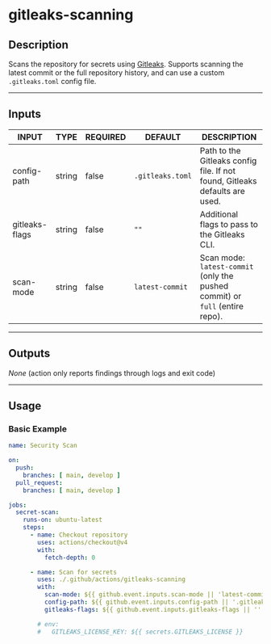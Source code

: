 # gitleaks-scanning

## Description
Scans the repository for secrets using [Gitleaks](https://github.com/gitleaks/gitleaks).
Supports scanning the latest commit or the full repository history, and can use a custom `.gitleaks.toml` config file.

---

## Inputs

| INPUT          | TYPE   | REQUIRED | DEFAULT           | DESCRIPTION |
|----------------|--------|----------|-------------------|-------------|
| config-path    | string | false    | `.gitleaks.toml`  | Path to the Gitleaks config file. If not found, Gitleaks defaults are used. |
| gitleaks-flags | string | false    | `""`              | Additional flags to pass to the Gitleaks CLI. |
| scan-mode      | string | false    | `latest-commit`   | Scan mode: `latest-commit` (only the pushed commit) or `full` (entire repo). |

---

## Outputs

_None_ (action only reports findings through logs and exit code)

---

## Usage

### Basic Example
```yaml
name: Security Scan

on:
  push:
    branches: [ main, develop ]
  pull_request:
    branches: [ main, develop ]

jobs:
  secret-scan:
    runs-on: ubuntu-latest
    steps:
      - name: Checkout repository
        uses: actions/checkout@v4
        with:
          fetch-depth: 0

      - name: Scan for secrets
        uses: ./.github/actions/gitleaks-scanning
        with:
          scan-mode: ${{ github.event.inputs.scan-mode || 'latest-commit' }}
          config-path: ${{ github.event.inputs.config-path || '.gitleaks.toml' }}
          gitleaks-flags: ${{ github.event.inputs.gitleaks-flags || '' }}

        # env:
        #   GITLEAKS_LICENSE_KEY: ${{ secrets.GITLEAKS_LICENSE }}
```
